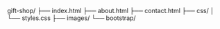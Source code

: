 gift-shop/
├── index.html
├── about.html
├── contact.html
├── css/
│   └── styles.css
├── images/
└── bootstrap/
